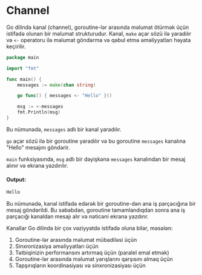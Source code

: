 # Channel

Go dilində kanal (channel), goroutine-lər arasında məlumat ötürmək üçün istifadə olunan bir məlumat strukturudur. Kanal, `make` açar sözü ilə yaradılır və `<-` operatoru ilə məlumat göndərmə və qəbul etmə əməliyyatları həyata keçirilir.

```go
package main

import "fmt"

func main() {
	messages := make(chan string)

	go func() { messages <- "Hello" }()

	msg := <-messages
	fmt.Println(msg)
}
```

Bu nümunədə, `messages` adlı bir kanal yaradılır.

`go` açar sözü ilə bir goroutine yaradılır və bu goroutine `messages` kanalına "Hello" mesajını göndərir.

`main` funksiyasında, `msg` adlı bir dəyişkənə `messages` kanalından bir mesaj alınır və ekrana yazdırılır.

#### Output:

```go
Hello
```

Bu nümunədə, kanal istifadə edərək bir goroutine-dən ana iş parçacığına bir mesaj göndərildi. Bu səbəbdən, goroutine tamamlandıqdan sonra ana iş parçacığı kanaldan mesajı alır və nəticəni ekrana yazdırır.

Kanallar Go dilində bir çox vəziyyətdə istifadə oluna bilər, məsələn:

1. Goroutine-lər arasında məlumat mübadiləsi üçün
2. Sinxronizasiya əməliyyatları üçün
3. Tətbiqinizin performansını artırmaq üçün (paralel emal etmək)
4. Goroutine-lər arasında məlumat yarışlarını qarşısını almaq üçün
5. Tapşırıqların koordinasiyası və sinxronizasiyası üçün
